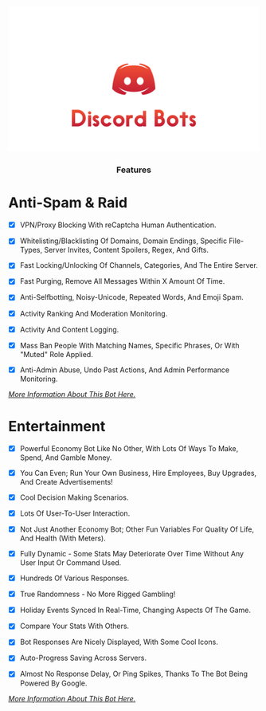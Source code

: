 ![Meoji Is Great!](https://raw.githubusercontent.com/Meoji/Branding/master/banners/discord_bots.png?raw=true)
<h3 align="center">Features<br></h3>

# Anti-Spam & Raid

- [x] VPN/Proxy Blocking With reCaptcha Human Authentication.

- [x] Whitelisting/Blacklisting Of Domains, Domain Endings, Specific File-Types, Server Invites, Content Spoilers, Regex, And Gifts.

- [x] Fast Locking/Unlocking Of Channels, Categories, And The Entire Server.

- [x] Fast Purging, Remove All Messages Within X Amount Of Time.

- [x] Anti-Selfbotting, Noisy-Unicode, Repeated Words, And Emoji Spam.

- [x] Activity Ranking And Moderation Monitoring.

- [x] Activity And Content Logging.

- [x] Mass Ban People With Matching Names, Specific Phrases, Or With "Muted" Role Applied.

- [x] Anti-Admin Abuse, Undo Past Actions, And Admin Performance Monitoring.

*[More Information About This Bot Here.](https://google.com)*

# Entertainment

- [x] Powerful Economy Bot Like No Other, With Lots Of Ways To Make, Spend, And Gamble Money.

- [x] You Can Even; Run Your Own Business, Hire Employees, Buy Upgrades, And Create Advertisements!

- [x] Cool Decision Making Scenarios.

- [x] Lots Of User-To-User Interaction.

- [x] Not Just Another Economy Bot; Other Fun Variables For Quality Of Life, And Health (With Meters).

- [x] Fully Dynamic - Some Stats May Deteriorate Over Time Without Any User Input Or Command Used.

- [x] Hundreds Of Various Responses.

- [x] True Randomness - No More Rigged Gambling!

- [x] Holiday Events Synced In Real-Time, Changing Aspects Of The Game.

- [x] Compare Your Stats With Others.

- [x] Bot Responses Are Nicely Displayed, With Some Cool Icons.

- [x] Auto-Progress Saving Across Servers.

- [x] Almost No Response Delay, Or Ping Spikes, Thanks To The Bot Being Powered By Google.

*[More Information About This Bot Here.](https://google.com)*
